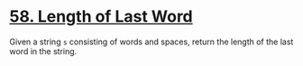 # [58. Length of Last Word](https://leetcode.com/problems/length-of-last-word/description/)

Given a string `s` consisting of words and spaces, return the length of the last word in the string.
